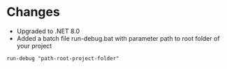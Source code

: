 # Changes 
- Upgraded to .NET 8.0
- Added a batch file run-debug.bat with parameter path to root folder of your project
```
run-debug "path-root-project-folder"
```